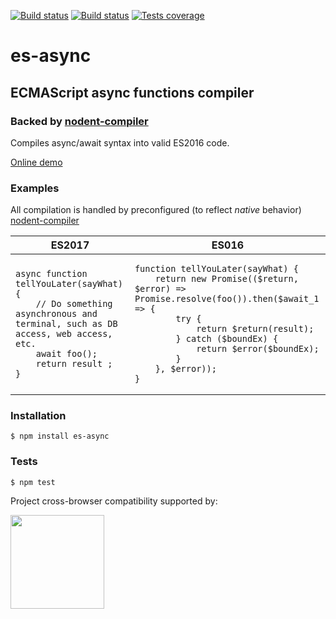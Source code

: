 [![Build status][circleci-image]][circleci-url]
[![Build status][appveyor-image]][appveyor-url]
[![Tests coverage][codecov-image]][codecov-url]

# es-async
## ECMAScript async functions compiler
### Backed by [nodent-compiler](https://github.com/MatAtBread/nodent-compiler)

Compiles async/await syntax into valid ES2016 code.

[Online demo](http://nodent.mailed.me.uk/#~options~%7B%22mode%22%3A%22promises%22%2C%22promiseType%22%3A%22native%22%2C%22noRuntime%22%3Atrue%2C%22es6target%22%3Atrue%2C%22wrapAwait%22%3Atrue%2C%22spec%22%3Atrue%7D)

### Examples

All compilation is handled by preconfigured (to reflect _native_ behavior) [nodent-compiler](https://github.com/MatAtBread/nodent-compiler)

<table>
<thead><tr><th>ES2017</th><th>ES016</th></thead>
<tbody>
<tr>
<td>
<pre><code>async function tellYouLater(sayWhat) {
	// Do something asynchronous and terminal, such as DB access, web access, etc.
	await foo();
	return result ;
}
</pre></code>
</td>
<td>
<pre><code>function tellYouLater(sayWhat) {
    return new Promise(($return, $error) => Promise.resolve(foo()).then($await_1 => {
        try {
            return $return(result);
        } catch ($boundEx) {
            return $error($boundEx);
        }
    }, $error));
}
</pre></code>
</td>
</tr>
</tbody>
</table>

### Installation

	$ npm install es-async

### Tests

	$ npm test

Project cross-browser compatibility supported by:

<a href="https://browserstack.com"><img src="https://bstacksupport.zendesk.com/attachments/token/Pj5uf2x5GU9BvWErqAr51Jh2R/?name=browserstack-logo-600x315.png" height="150" /></a>

[circleci-image]: https://img.shields.io/circleci/project/github/medikoo/es-async.svg
[circleci-url]: https://circleci.com/gh/medikoo/es-async
[appveyor-image]: https://img.shields.io/appveyor/ci/medikoo/es-async.svg
[appveyor-url]: https://ci.appveyor.com/project/medikoo/es-async
[codecov-image]: https://img.shields.io/codecov/c/github/medikoo/es-async.svg
[codecov-url]: https://codecov.io/gh/medikoo/es-async
